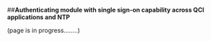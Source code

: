 ##**Authenticating module with single sign-on capability across QCI applications and NTP**

(page is in progress........)
